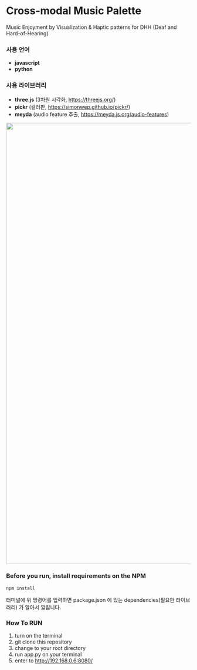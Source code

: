 # Cross-modal Music Palette
Music Enjoyment by Visualization & Haptic patterns for DHH (Deaf and Hard-of-Hearing)
### 사용 언어
- **javascript** 
- **python** 

### 사용 라이브러리
- **three.js** (3차원 시각화, https://threejs.org/)
- **pickr** (컬러판, https://simonwep.github.io/pickr/)
- **meyda** (audio feature 추출, https://meyda.js.org/audio-features)

<img width="1200" src="https://user-images.githubusercontent.com/59073612/174775834-700edb41-17ee-478d-aae9-ecad8e862797.png">

### Before you run, install requirements on the NPM
```
npm install
```
터미널에 위 명령어를 입력하면 package.json 에 있는 dependencies(필요한 라이브러리) 가 알아서 깔립니다.


### How To RUN
1. turn on the terminal
2. git clone this repository
3. change to your root directory
4. run app.py on your terminal
5. enter to http://192.168.0.6:8080/
